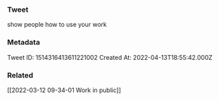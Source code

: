 ### Tweet
show people how to use your work

### Metadata
Tweet ID: 1514316413611221002
Created At: 2022-04-13T18:55:42.000Z

### Related
[[2022-03-12 09-34-01 Work in public]]


